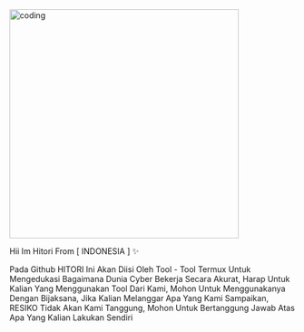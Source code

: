 <img align="center" alt="coding" width="404" src="https://camo.githubusercontent.com/cae12fddd9d6982901d82580bdf321d81fb299141098ca1c2d4891870827bf17/68747470733a2f2f6d69726f2e6d656469756d2e636f6d2f6d61782f313336302f302a37513379765349765f7430696f4a2d5a2e676966">

Hii Im Hitori From [ INDONESIA ] ✨

Pada Github HITORI Ini Akan Diisi Oleh Tool - Tool Termux Untuk Mengedukasi Bagaimana Dunia Cyber Bekerja Secara Akurat, Harap Untuk Kalian Yang Menggunakan Tool Dari Kami, Mohon Untuk Menggunakanya Dengan Bijaksana, Jika Kalian Melanggar Apa Yang Kami Sampaikan, RESIKO Tidak Akan Kami Tanggung, Mohon Untuk Bertanggung Jawab Atas Apa Yang Kalian Lakukan Sendiri